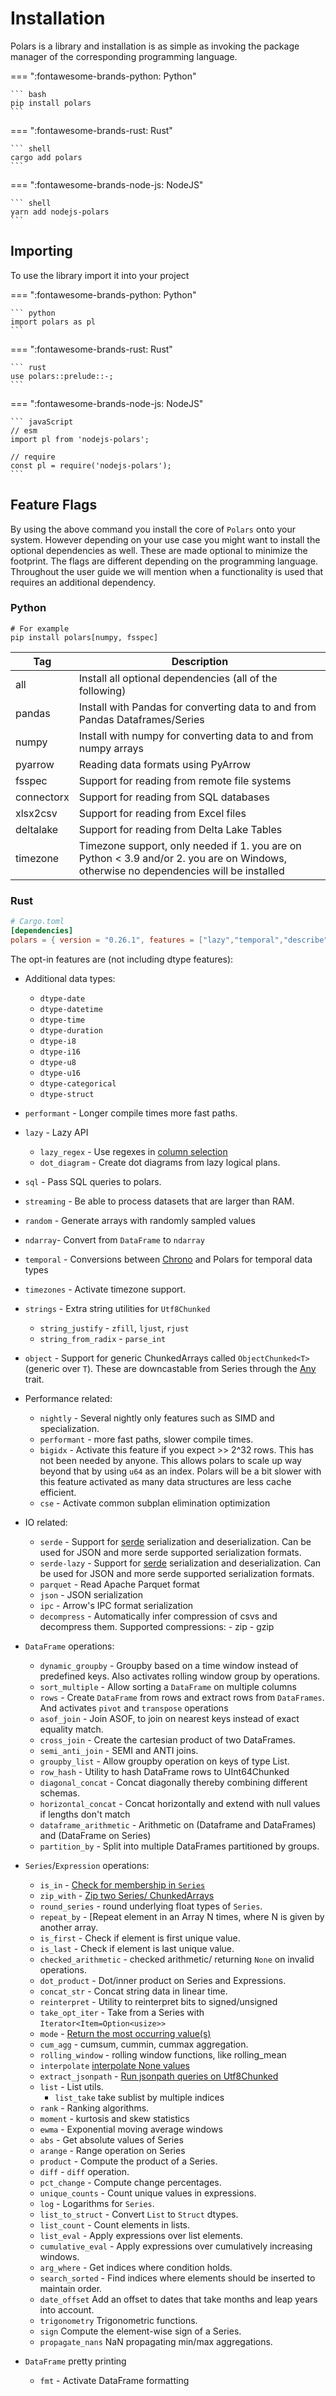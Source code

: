 # Installation

Polars is a library and installation is as simple as invoking the package manager of the corresponding programming language.

=== ":fontawesome-brands-python: Python"

    ``` bash
    pip install polars
    ```

=== ":fontawesome-brands-rust: Rust"

    ``` shell
    cargo add polars
    ```
=== ":fontawesome-brands-node-js: NodeJS"

    ``` shell
    yarn add nodejs-polars
    ```

## Importing

To use the library import it into your project


=== ":fontawesome-brands-python: Python"

    ``` python
    import polars as pl
    ```

=== ":fontawesome-brands-rust: Rust"

    ``` rust
    use polars::prelude::-;
    ```
=== ":fontawesome-brands-node-js: NodeJS"

    ``` javaScript
    // esm
    import pl from 'nodejs-polars';

    // require
    const pl = require('nodejs-polars'); 
    ```


## Feature Flags

By using the above command you install the core of `Polars` onto your system. However depending on your use case you might want to install the optional dependencies as well. These are made optional to minimize the footprint. The flags are different depending on the programming language. Throughout the user guide we will mention when a functionality is used that requires an additional dependency.

### Python

``` text
# For example
pip install polars[numpy, fsspec]
```

| Tag        | Description                                                                                                                           |
| ---------- | ------------------------------------------------------------------------------------------------------------------------------------- |
| all        | Install all optional dependencies (all of the following)                                                                              |
| pandas     | Install with Pandas for converting data to and from Pandas Dataframes/Series                                                          |
| numpy      | Install with numpy for converting data to and from numpy arrays                                                                       |
| pyarrow    | Reading data formats using PyArrow                                                                                                    |
| fsspec     | Support for reading from remote file systems                                                                                          |
| connectorx | Support for reading from SQL databases                                                                                                |
| xlsx2csv   | Support for reading from Excel files                                                                                                  |
| deltalake  | Support for reading from Delta Lake Tables                                                                                            |
| timezone   | Timezone support, only needed if 1. you are on Python < 3.9 and/or 2. you are on Windows, otherwise no dependencies will be installed |

### Rust

``` toml
# Cargo.toml
[dependencies]
polars = { version = "0.26.1", features = ["lazy","temporal","describe","json","parquet","dtype-datetime"]}
```
 The opt-in features are (not including dtype features):

 - Additional data types:
    - `dtype-date`
    - `dtype-datetime`
    - `dtype-time`
    - `dtype-duration`
    - `dtype-i8`
    - `dtype-i16`
    - `dtype-u8`
    - `dtype-u16`
    - `dtype-categorical`
    - `dtype-struct`
 - `performant` - Longer compile times more fast paths.
 - `lazy` - Lazy API
     - `lazy_regex` - Use regexes in [column selection](crate::lazy::dsl::col)
     - `dot_diagram` - Create dot diagrams from lazy logical plans.
 - `sql` - Pass SQL queries to polars.
 - `streaming` - Be able to process datasets that are larger than RAM.
 - `random` - Generate arrays with randomly sampled values
 - `ndarray`- Convert from `DataFrame` to `ndarray`
 - `temporal` - Conversions between [Chrono](https://docs.rs/chrono/) and Polars for temporal data types
 - `timezones` - Activate timezone support.
 - `strings` - Extra string utilities for `Utf8Chunked`
     - `string_justify` - `zfill`, `ljust`, `rjust`
     - `string_from_radix` - `parse_int`
 - `object` - Support for generic ChunkedArrays called `ObjectChunked<T>` (generic over `T`).
              These are downcastable from Series through the [Any](https://doc.rust-lang.org/std/any/index.html) trait.
 - Performance related:
     - `nightly` - Several nightly only features such as SIMD and specialization.
     - `performant` - more fast paths, slower compile times.
     - `bigidx` - Activate this feature if you expect >> 2^32 rows. This has not been needed by anyone.
                  This allows polars to scale up way beyond that by using `u64` as an index.
                  Polars will be a bit slower with this feature activated as many data structures
                  are less cache efficient.
     - `cse` - Activate common subplan elimination optimization
 - IO related:
     - `serde` - Support for [serde](https://crates.io/crates/serde) serialization and deserialization.
                 Can be used for JSON and more serde supported serialization formats.
     - `serde-lazy` - Support for [serde](https://crates.io/crates/serde) serialization and deserialization.
                 Can be used for JSON and more serde supported serialization formats.
     - `parquet` - Read Apache Parquet format
     - `json` - JSON serialization
     - `ipc` - Arrow's IPC format serialization
     - `decompress` - Automatically infer compression of csvs and decompress them.
                      Supported compressions:
                         - zip
                         - gzip

 - `DataFrame` operations:
     - `dynamic_groupby` - Groupby based on a time window instead of predefined keys.
                           Also activates rolling window group by operations.
     - `sort_multiple` - Allow sorting a `DataFrame` on multiple columns
     - `rows` - Create `DataFrame` from rows and extract rows from `DataFrames`.
                And activates `pivot` and `transpose` operations
     - `asof_join` - Join ASOF, to join on nearest keys instead of exact equality match.
     - `cross_join` - Create the cartesian product of two DataFrames.
     - `semi_anti_join` - SEMI and ANTI joins.
     - `groupby_list` - Allow groupby operation on keys of type List.
     - `row_hash` - Utility to hash DataFrame rows to UInt64Chunked
     - `diagonal_concat` - Concat diagonally thereby combining different schemas.
     - `horizontal_concat` - Concat horizontally and extend with null values if lengths don't match
     - `dataframe_arithmetic` - Arithmetic on (Dataframe and DataFrames) and (DataFrame on Series)
     - `partition_by` - Split into multiple DataFrames partitioned by groups.
 - `Series`/`Expression` operations:
     - `is_in` - [Check for membership in `Series`](crate::chunked_array::ops::IsIn)
     - `zip_with` - [Zip two Series/ ChunkedArrays](crate::chunked_array::ops::ChunkZip)
     - `round_series` - round underlying float types of `Series`.
     - `repeat_by` - [Repeat element in an Array N times, where N is given by another array.
     - `is_first` - Check if element is first unique value.
     - `is_last` - Check if element is last unique value.
     - `checked_arithmetic` - checked arithmetic/ returning `None` on invalid operations.
     - `dot_product` - Dot/inner product on Series and Expressions.
     - `concat_str` - Concat string data in linear time.
     - `reinterpret` - Utility to reinterpret bits to signed/unsigned
     - `take_opt_iter` - Take from a Series with `Iterator<Item=Option<usize>>`
     - `mode` - [Return the most occurring value(s)](crate::chunked_array::ops::ChunkUnique::mode)
     - `cum_agg` - cumsum, cummin, cummax aggregation.
     - `rolling_window` - rolling window functions, like rolling_mean
     - `interpolate` [interpolate None values](crate::chunked_array::ops::Interpolate)
     - `extract_jsonpath` - [Run jsonpath queries on Utf8Chunked](https://goessner.net/articles/JsonPath/)
     - `list` - List utils.
         - `list_take` take sublist by multiple indices
     - `rank` - Ranking algorithms.
     - `moment` - kurtosis and skew statistics
     - `ewma` - Exponential moving average windows
     - `abs` - Get absolute values of Series
     - `arange` - Range operation on Series
     - `product` - Compute the product of a Series.
     - `diff` - `diff` operation.
     - `pct_change` - Compute change percentages.
     - `unique_counts` - Count unique values in expressions.
     - `log` - Logarithms for `Series`.
     - `list_to_struct` - Convert `List` to `Struct` dtypes.
     - `list_count` - Count elements in lists.
     - `list_eval` - Apply expressions over list elements.
     - `cumulative_eval` - Apply expressions over cumulatively increasing windows.
     - `arg_where` - Get indices where condition holds.
     - `search_sorted` - Find indices where elements should be inserted to maintain order.
     - `date_offset` Add an offset to dates that take months and leap years into account.
     - `trigonometry` Trigonometric functions.
     - `sign` Compute the element-wise sign of a Series.
     - `propagate_nans` NaN propagating min/max aggregations.
 - `DataFrame` pretty printing
     - `fmt` - Activate DataFrame formatting